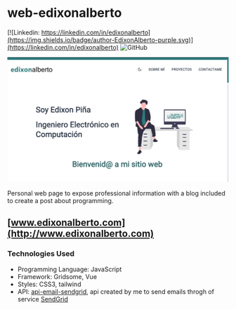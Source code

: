 # web-edixonalberto

[![Linkedin: https://linkedin.com/in/edixonalberto](https://img.shields.io/badge/author-EdixonAlberto-purple.svg)](https://linkedin.com/in/edixonalberto)
![GitHub](https://img.shields.io/github/followers/EdixonAlberto.svg?label=Follow&style=social)

![index-page](./.github/index-page.png)

Personal web page to expose professional information with a blog included to create a post
about programming.

## [www.edixonalberto.com](http://www.edixonalberto.com)

### Technologies Used

- Programming Language: JavaScript
- Framework: Gridsome, Vue
- Styles: CSS3, tailwind
- API: [api-email-sendgrid](https://github.com/EdixonAlberto/api-email-sendgrid), api
  created by me to send emails throgh of service [SendGrid](https://sendgrid.com/)
